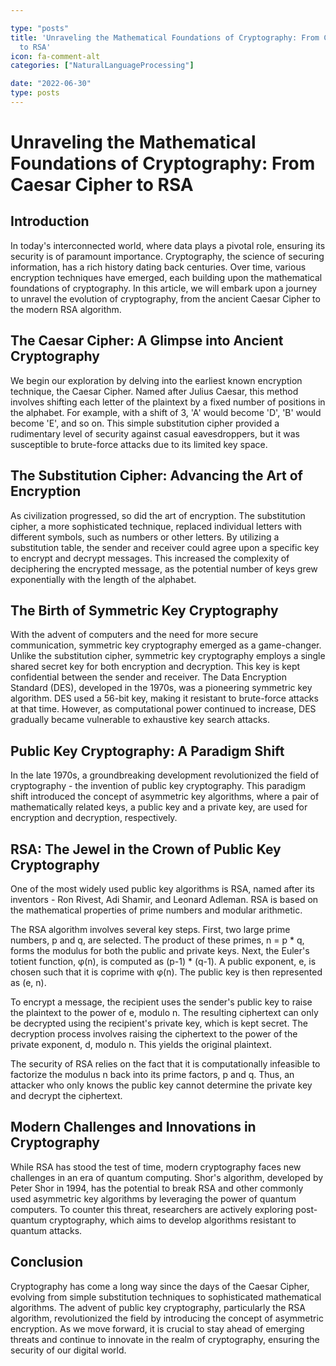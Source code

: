 ```yaml
---

type: "posts"
title: 'Unraveling the Mathematical Foundations of Cryptography: From Caesar Cipher
  to RSA'
icon: fa-comment-alt
categories: ["NaturalLanguageProcessing"]

date: "2022-06-30"
type: posts
---
```





# Unraveling the Mathematical Foundations of Cryptography: From Caesar Cipher to RSA

## Introduction

In today's interconnected world, where data plays a pivotal role, ensuring its security is of paramount importance. Cryptography, the science of securing information, has a rich history dating back centuries. Over time, various encryption techniques have emerged, each building upon the mathematical foundations of cryptography. In this article, we will embark upon a journey to unravel the evolution of cryptography, from the ancient Caesar Cipher to the modern RSA algorithm.

## The Caesar Cipher: A Glimpse into Ancient Cryptography

We begin our exploration by delving into the earliest known encryption technique, the Caesar Cipher. Named after Julius Caesar, this method involves shifting each letter of the plaintext by a fixed number of positions in the alphabet. For example, with a shift of 3, 'A' would become 'D', 'B' would become 'E', and so on. This simple substitution cipher provided a rudimentary level of security against casual eavesdroppers, but it was susceptible to brute-force attacks due to its limited key space.

## The Substitution Cipher: Advancing the Art of Encryption

As civilization progressed, so did the art of encryption. The substitution cipher, a more sophisticated technique, replaced individual letters with different symbols, such as numbers or other letters. By utilizing a substitution table, the sender and receiver could agree upon a specific key to encrypt and decrypt messages. This increased the complexity of deciphering the encrypted message, as the potential number of keys grew exponentially with the length of the alphabet.

## The Birth of Symmetric Key Cryptography

With the advent of computers and the need for more secure communication, symmetric key cryptography emerged as a game-changer. Unlike the substitution cipher, symmetric key cryptography employs a single shared secret key for both encryption and decryption. This key is kept confidential between the sender and receiver. The Data Encryption Standard (DES), developed in the 1970s, was a pioneering symmetric key algorithm. DES used a 56-bit key, making it resistant to brute-force attacks at that time. However, as computational power continued to increase, DES gradually became vulnerable to exhaustive key search attacks.

## Public Key Cryptography: A Paradigm Shift

In the late 1970s, a groundbreaking development revolutionized the field of cryptography - the invention of public key cryptography. This paradigm shift introduced the concept of asymmetric key algorithms, where a pair of mathematically related keys, a public key and a private key, are used for encryption and decryption, respectively.

## RSA: The Jewel in the Crown of Public Key Cryptography

One of the most widely used public key algorithms is RSA, named after its inventors - Ron Rivest, Adi Shamir, and Leonard Adleman. RSA is based on the mathematical properties of prime numbers and modular arithmetic.

The RSA algorithm involves several key steps. First, two large prime numbers, p and q, are selected. The product of these primes, n = p * q, forms the modulus for both the public and private keys. Next, the Euler's totient function, φ(n), is computed as (p-1) * (q-1). A public exponent, e, is chosen such that it is coprime with φ(n). The public key is then represented as (e, n).

To encrypt a message, the recipient uses the sender's public key to raise the plaintext to the power of e, modulo n. The resulting ciphertext can only be decrypted using the recipient's private key, which is kept secret. The decryption process involves raising the ciphertext to the power of the private exponent, d, modulo n. This yields the original plaintext.

The security of RSA relies on the fact that it is computationally infeasible to factorize the modulus n back into its prime factors, p and q. Thus, an attacker who only knows the public key cannot determine the private key and decrypt the ciphertext.

## Modern Challenges and Innovations in Cryptography

While RSA has stood the test of time, modern cryptography faces new challenges in an era of quantum computing. Shor's algorithm, developed by Peter Shor in 1994, has the potential to break RSA and other commonly used asymmetric key algorithms by leveraging the power of quantum computers. To counter this threat, researchers are actively exploring post-quantum cryptography, which aims to develop algorithms resistant to quantum attacks.

## Conclusion

Cryptography has come a long way since the days of the Caesar Cipher, evolving from simple substitution techniques to sophisticated mathematical algorithms. The advent of public key cryptography, particularly the RSA algorithm, revolutionized the field by introducing the concept of asymmetric encryption. As we move forward, it is crucial to stay ahead of emerging threats and continue to innovate in the realm of cryptography, ensuring the security of our digital world.